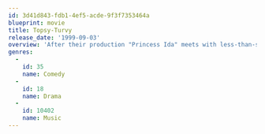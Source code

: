 ```yaml
---
id: 3d41d843-fdb1-4ef5-acde-9f3f7353464a
blueprint: movie
title: Topsy-Turvy
release_date: '1999-09-03'
overview: 'After their production "Princess Ida" meets with less-than-stunning reviews, the relationship between Gilbert and Sullivan is strained to breaking. Their friends and associates attempt to get the two to work together again, which opens the way to "The Mikado," one of the duo''s greatest successes.'
genres:
  -
    id: 35
    name: Comedy
  -
    id: 18
    name: Drama
  -
    id: 10402
    name: Music
---
```

